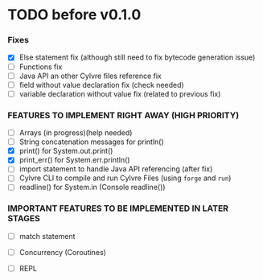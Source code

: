# TODO before v0.1.0

### Fixes
- [x] Else statement fix (although still need to fix bytecode generation issue)
- [ ] Functions fix 
- [ ] Java API an other Cylvre files reference fix
- [ ] field without value declaration fix (check needed)	
- [ ] variable declaration without value fix (related to previous fix)

### FEATURES TO IMPLEMENT RIGHT AWAY (HIGH PRIORITY)
- [ ] Arrays (in progress)(help needed)
- [ ] String concatenation messages for println()
- [x] print() for System.out.print()
- [x] print_err() for System.err.println()
- [ ] import statement to handle Java API referencing (after fix) 
- [ ] Cylvre CLI to compile and run Cylvre Files (using `forge` and `run`)
- [ ] readline() for System.in (Console readline())

### IMPORTANT FEATURES TO BE IMPLEMENTED IN LATER STAGES
- [ ] match statement
- [ ] Concurrency (Coroutines)
- [ ] REPL

